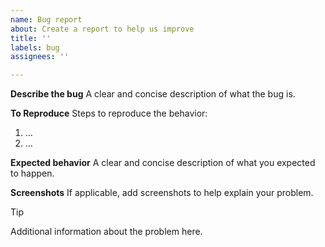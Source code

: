 ```yaml
---
name: Bug report
about: Create a report to help us improve
title: ''
labels: bug
assignees: ''

---
```


**Describe the bug**
A clear and concise description of what the bug is.

**To Reproduce**
Steps to reproduce the behavior:
1. …
2. …

**Expected behavior**
A clear and concise description of what you expected to happen.

**Screenshots**
If applicable, add screenshots to help explain your problem.

> [!TIP]
> Additional information about the problem here.
